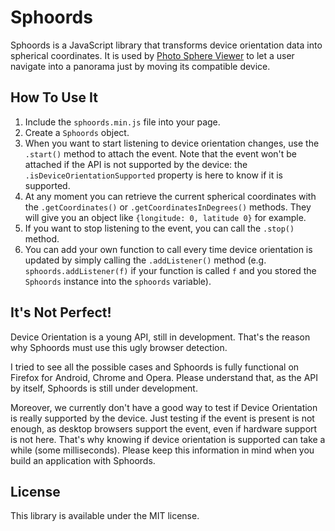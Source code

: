 # Sphoords

Sphoords is a JavaScript library that transforms device orientation data into spherical coordinates. It is used by [Photo Sphere Viewer](https://github.com/JeremyHeleine/Photo-Sphere-Viewer) to let a user navigate into a panorama just by moving its compatible device.

## How To Use It

1. Include the `sphoords.min.js` file into your page.
2. Create a `Sphoords` object.
3. When you want to start listening to device orientation changes, use the `.start()` method to attach the event. Note that the event won't be attached if the API is not supported by the device: the `.isDeviceOrientationSupported` property is here to know if it is supported.
4. At any moment you can retrieve the current spherical coordinates with the `.getCoordinates()` or `.getCoordinatesInDegrees()` methods. They will give you an object like `{longitude: 0, latitude 0}` for example.
5. If you want to stop listening to the event, you can call the `.stop()` method.
6. You can add your own function to call every time device orientation is updated by simply calling the `.addListener()` method (e.g. `sphoords.addListener(f)` if your function is called `f` and you stored the `Sphoords` instance into the `sphoords` variable).

## It's Not Perfect!

Device Orientation is a young API, still in development. That's the reason why Sphoords must use this ugly browser detection.

I tried to see all the possible cases and Sphoords is fully functional on Firefox for Android, Chrome and Opera. Please understand that, as the API by itself, Sphoords is still under development.

Moreover, we currently don't have a good way to test if Device Orientation is really supported by the device. Just testing if the event is present is not enough, as desktop browsers support the event, even if hardware support is not here. That's why knowing if device orientation is supported can take a while (some milliseconds). Please keep this information in mind when you build an application with Sphoords.

## License

This library is available under the MIT license.
